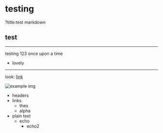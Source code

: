 # testing

?title:test markdown

## test

---

testing
123
once upon a time

- lovely

---

look: [link](https://example.com)

![example img](https://github.com/wmartinmimi.png)

- headers
- links
  - thes
  - alpha
- plain text
  - echo
    - echo2
